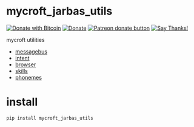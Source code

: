 # mycroft_jarbas_utils
[![Donate with Bitcoin](https://en.cryptobadges.io/badge/micro/1QJNhKM8tVv62XSUrST2vnaMXh5ADSyYP8)](https://en.cryptobadges.io/donate/1QJNhKM8tVv62XSUrST2vnaMXh5ADSyYP8)
[![Donate](https://img.shields.io/badge/Donate-PayPal-green.svg)](https://paypal.me/jarbasai)
<span class="badge-patreon"><a href="https://www.patreon.com/jarbasAI" title="Donate to this project using Patreon"><img src="https://img.shields.io/badge/patreon-donate-yellow.svg" alt="Patreon donate button" /></a></span>
[![Say Thanks!](https://img.shields.io/badge/Say%20Thanks-!-1EAEDB.svg)](https://saythanks.io/to/JarbasAl)

mycroft utilities

* [messagebus](https://github.com/JarbasAl/mycroft_jarbas_utils/tree/master/mycroft_jarbas_utils/messagebus)
* [intent](https://github.com/JarbasAl/mycroft_jarbas_utils/tree/master/mycroft_jarbas_utils/intent)
* [browser](https://github.com/JarbasAl/mycroft_jarbas_utils/tree/master/mycroft_jarbas_utils/browser)
* [skills](https://github.com/JarbasAl/mycroft_jarbas_utils/tree/master/mycroft_jarbas_utils/skills)
* [phonemes](https://github.com/JarbasAl/mycroft_jarbas_utils/tree/master/mycroft_jarbas_utils/phonemes)

# install

    pip install mycroft_jarbas_utils


